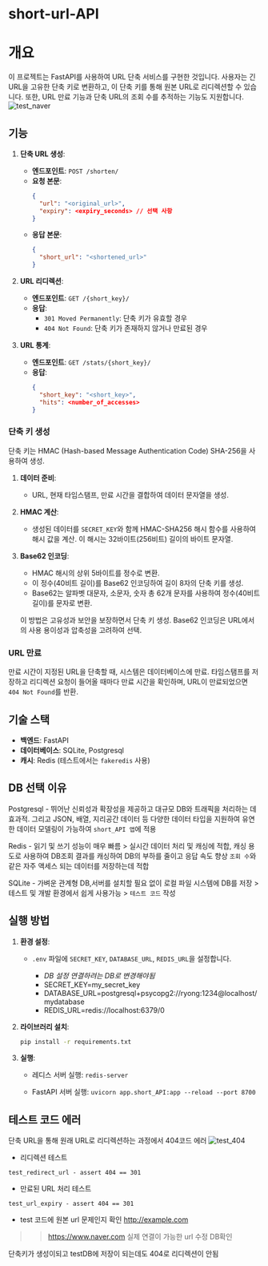 # short-url-API

# 개요

이 프로젝트는 FastAPI를 사용하여 URL 단축 서비스를 구현한 것입니다. 사용자는 긴 URL을 고유한 단축 키로 변환하고, 이 단축 키를 통해 원본 URL로 리디렉션할 수 있습니다. 또한, URL 만료 기능과 단축 URL의 조회 수를 추적하는 기능도 지원합니다.
![test_naver](https://github.com/user-attachments/assets/9346b72c-dc0f-436e-bfe7-3e0407b45c39)

## 기능

1. **단축 URL 생성**:

   - **엔드포인트**: `POST /shorten/`
   - **요청 본문**:
     ```json
     {
       "url": "<original_url>",
       "expiry": <expiry_seconds> // 선택 사항
     }
     ```
   - **응답 본문**:
     ```json
     {
       "short_url": "<shortened_url>"
     }
     ```

2. **URL 리디렉션**:

   - **엔드포인트**: `GET /{short_key}/`
   - **응답**:
     - `301 Moved Permanently`: 단축 키가 유효할 경우
     - `404 Not Found`: 단축 키가 존재하지 않거나 만료된 경우

3. **URL 통계**:
   - **엔드포인트**: `GET /stats/{short_key}/`
   - **응답**:
     ```json
     {
       "short_key": "<short_key>",
       "hits": <number_of_accesses>
     }
     ```

### 단축 키 생성

단축 키는 HMAC (Hash-based Message Authentication Code) SHA-256을 사용하여 생성.

1. **데이터 준비**:

   - URL, 현재 타임스탬프, 만료 시간을 결합하여 데이터 문자열을 생성.

2. **HMAC 계산**:

   - 생성된 데이터를 `SECRET_KEY`와 함께 HMAC-SHA256 해시 함수를 사용하여 해시 값을 계산. 이 해시는 32바이트(256비트) 길이의 바이트 문자열.

3. **Base62 인코딩**:

   - HMAC 해시의 상위 5바이트를 정수로 변환.
   - 이 정수(40비트 길이)를 Base62 인코딩하여 길이 8자의 단축 키를 생성.
   - Base62는 알파벳 대문자, 소문자, 숫자 총 62개 문자를 사용하여 정수(40비트 길이)를 문자로 변환.

   이 방법은 고유성과 보안을 보장하면서 단축 키 생성. Base62 인코딩은 URL에서의 사용 용이성과 압축성을 고려하여 선택.

### URL 만료

만료 시간이 지정된 URL을 단축할 때, 시스템은 데이터베이스에 만료. 타임스탬프를 저장하고 리디렉션 요청이 들어올 때마다 만료 시간을 확인하며, URL이 만료되었으면 `404 Not Found`를 반환.

## 기술 스택

- **백엔드**: FastAPI
- **데이터베이스**: SQLite, Postgresql
- **캐시**: Redis (테스트에서는 `fakeredis` 사용)

## DB 선택 이유

Postgresql - 뛰어난 신뢰성과 확장성을 제공하고 대규모 DB와 트래픽을 처리하는 데 효과적. 그리고 JSON, 배열, 지리공간 데이터 등 다양한 데이터 타입을 지원하여 유연한 데이터 모델링이 가능하여 `short_API 앱`에 적용

Redis - 읽기 및 쓰기 성능이 매우 빠름 > 실시간 데이터 처리 및 캐싱에 적합,
캐싱 용도로 사용하여 DB조회 결과를 캐싱하여 DB의 부하를 줄이고 응답 속도 향상
`조회 수`와 같은 자주 액세스 되는 데이터를 저장하는데 적합

SQLite - 가벼운 관계형 DB,서버를 설치할 필요 없이 로컬 파일 시스템에 DB를 저장 > 테스트 및 개발 환경에서 쉽게 사용가능 > `테스트 코드` 작성

## 실행 방법

1. **환경 설정**:

   - `.env` 파일에 `SECRET_KEY`, `DATABASE_URL`, `REDIS_URL`을 설정합니다.

     - _DB 설정 연결하려는 DB로 변경해야됨_
     - SECRET_KEY=my_secret_key
     - DATABASE_URL=postgresql+psycopg2://ryong:1234@localhost/mydatabase
     - REDIS_URL=redis://localhost:6379/0

2. **라이브러리 설치**:

   ```bash
   pip install -r requirements.txt
   ```

3. **실행**:

   - 레디스 서버 실행:
     `redis-server`

   - FastAPI 서버 실행:
     `uvicorn app.short_API:app --reload --port 8700`

## 테스트 코드 에러

단축 URL을 통해 원래 URL로 리디렉션하는 과정에서 404코드 에러
![test_404](https://github.com/user-attachments/assets/8e4611db-00a1-483d-a0bd-cbde79beb5e9)

- 리디렉션 테스트

`test_redirect_url - assert 404 == 301`

- 만료된 URL 처리 테스트

`test_url_expiry - assert 404 == 301`

- test 코드에 원본 url 문제인지 확인
  http://example.com

> > https://www.naver.com
> > 실제 연결이 가능한 url 수정 DB확인

단축키가 생성이되고 testDB에 저장이 되는데도 404로 리디렉션이 안됨
